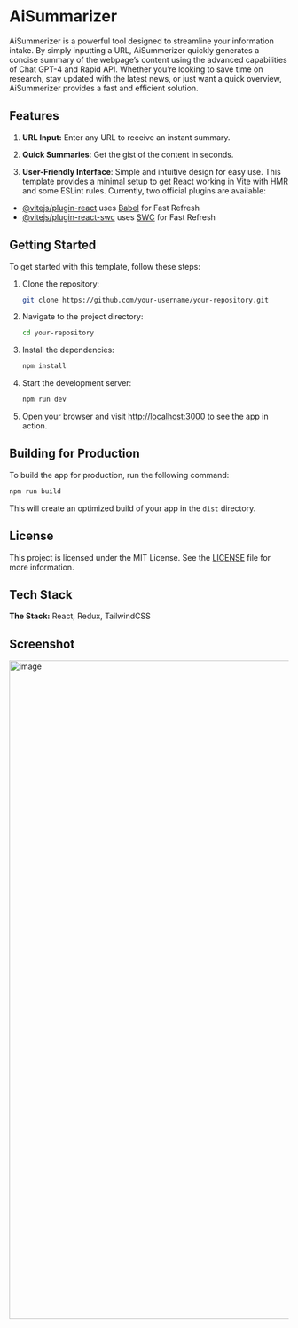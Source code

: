 # AiSummarizer

AiSummerizer is a powerful tool designed to streamline your information intake. By simply inputting a URL, AiSummerizer quickly generates a concise summary of the webpage’s content using the advanced capabilities of Chat GPT-4 and Rapid API. Whether you’re looking to save time on research, stay updated with the latest news, or just want a quick overview, AiSummerizer provides a fast and efficient solution.

## Features

1. **URL Input:** Enter any URL to receive an instant summary.

2. **Quick Summaries**: Get the gist of the content in seconds.

3. **User-Friendly Interface**: Simple and intuitive design for easy use.
   This template provides a minimal setup to get React working in Vite with HMR and some ESLint rules.
   Currently, two official plugins are available:

- [@vitejs/plugin-react](https://github.com/vitejs/vite-plugin-react/blob/main/packages/plugin-react/README.md) uses [Babel](https://babeljs.io/) for Fast Refresh
- [@vitejs/plugin-react-swc](https://github.com/vitejs/vite-plugin-react-swc) uses [SWC](https://swc.rs/) for Fast Refresh

## Getting Started

To get started with this template, follow these steps:

1. Clone the repository:

   ```bash
   git clone https://github.com/your-username/your-repository.git
   ```

2. Navigate to the project directory:

   ```bash
   cd your-repository
   ```

3. Install the dependencies:

   ```bash
   npm install
   ```

4. Start the development server:

   ```bash
   npm run dev
   ```

5. Open your browser and visit [http://localhost:3000](http://localhost:3000) to see the app in action.

## Building for Production

To build the app for production, run the following command:

```bash
npm run build
```

This will create an optimized build of your app in the `dist` directory.

## License

This project is licensed under the MIT License. See the [LICENSE](LICENSE) file for more information.

## Tech Stack

**The Stack:** React, Redux, TailwindCSS

## Screenshot

<img width="1188" alt="image" src="https://github.com/pateldev2511/AiSummarizer/assets/57655776/6c5a5040-ad3c-4b87-b8f8-57ce07f71b71">

